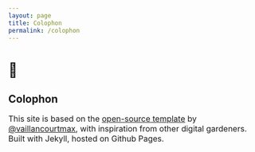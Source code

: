 ```yaml
---
layout: page
title: Colophon
permalink: /colophon
---
```


# 📐
## Colophon

<p style="font-size: 1rem;" class="secondary-container">
This site is based on the <a href="https://github.com/maximevaillancourt/digital-garden-jekyll-template">open-source template</a> by <a class="link" href="https://twitter.com/vaillancourtmax">@vaillancourtmax</a>, with inspiration from other digital gardeners. Built with Jekyll, hosted on Github Pages.
</p>

<style>
  .wrapper {
    max-width: 46em;
  }
</style>
